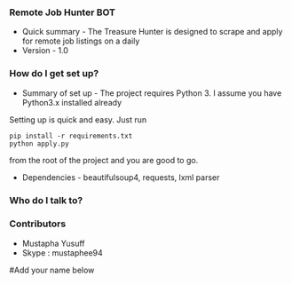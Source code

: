 
### Remote Job Hunter BOT ###

* Quick summary -
The Treasure Hunter is designed to scrape and apply for remote job listings on a daily
* Version - 1.0

### How do I get set up? ###

* Summary of set up - 
The project requires Python 3. I assume you have Python3.x installed already

Setting up is quick and easy. Just run 
``` 
pip install -r requirements.txt
python apply.py
``` 
from the root of the project and you are good to go.

* Dependencies - 
beautifulsoup4, requests, lxml parser

### Who do I talk to? ###


### Contributors ###
* Mustapha Yusuff
* Skype : mustaphee94

#Add your name below
